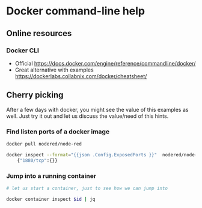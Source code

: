 # Docker command-line help

## Online resources

### Docker CLI
* Official
https://docs.docker.com/engine/reference/commandline/docker/
* Great alternative with examples
https://dockerlabs.collabnix.com/docker/cheatsheet/


## Cherry picking
After a few days with docker, you might see the value of this examples as well.
Just try it out and let us discuss the value/need of this hints.

### Find listen ports of a docker image
```bash
docker pull nodered/node-red

docker inspect --format="{{json .Config.ExposedPorts }}"  nodered/node-red
	{"1880/tcp":{}}
```

### Jump into a running container 
```bash 
# let us start a container, just to see how we can jump into

docker container inspect $id | jq
```

<!--stackedit_data:
eyJoaXN0b3J5IjpbMTczODcwMzgxOCwtODU3ODIzNjAxXX0=
-->